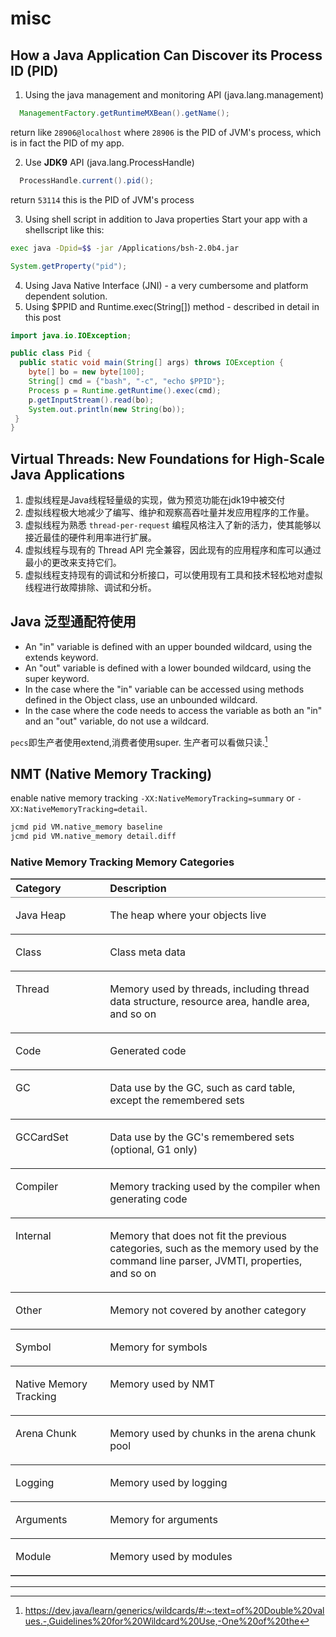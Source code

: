 # misc 



## How a Java Application Can Discover its Process ID (PID)

1. Using the java management and monitoring API (java.lang.management)
```java
  ManagementFactory.getRuntimeMXBean().getName();
```
return like `28906@localhost` where `28906` is the PID of JVM's process, which is in fact the PID of my app.

2. Use <b>JDK9</b> API (java.lang.ProcessHandle)
```java
  ProcessHandle.current().pid();
```

return `53114` this is the PID of JVM's process

3. Using shell script in addition to Java properties Start your app with a shellscript like this:
```sh
exec java -Dpid=$$ -jar /Applications/bsh-2.0b4.jar
```
```java
System.getProperty("pid");
```
4. Using Java Native Interface (JNI) - a very cumbersome and platform dependent solution. 
5. Using $PPID and Runtime.exec(String[]) method - described in detail in this post
```java
import java.io.IOException;

public class Pid {
  public static void main(String[] args) throws IOException {
    byte[] bo = new byte[100];
    String[] cmd = {"bash", "-c", "echo $PPID"};
    Process p = Runtime.getRuntime().exec(cmd);
    p.getInputStream().read(bo);
    System.out.println(new String(bo));
 }
}
```

## Virtual Threads: New Foundations for High-Scale Java Applications
1. 虚拟线程是Java线程轻量级的实现，做为预览功能在jdk19中被交付
2. 虚拟线程极大地减少了编写、维护和观察高吞吐量并发应用程序的工作量。
3. 虚拟线程为熟悉 `thread-per-request` 编程风格注入了新的活力，使其能够以接近最佳的硬件利用率进行扩展。
4. 虚拟线程与现有的 Thread API 完全兼容，因此现有的应用程序和库可以通过最小的更改来支持它们。
5. 虚拟线程支持现有的调试和分析接口，可以使用现有工具和技术轻松地对虚拟线程进行故障排除、调试和分析。

## Java 泛型通配符使用
- An "in" variable is defined with an upper bounded wildcard, using the extends keyword. 
- An "out" variable is defined with a lower bounded wildcard, using the super keyword.
- In the case where the "in" variable can be accessed using methods defined in the Object class, use an unbounded wildcard.
- In the case where the code needs to access the variable as both an "in" and an "out" variable, do not use a wildcard.

`pecs`即生产者使用extend,消费者使用super. 生产者可以看做只读.[^1]


## NMT (Native Memory Tracking)

enable native memory tracking `-XX:NativeMemoryTracking=summary` or `-XX:NativeMemoryTracking=detail`.
```sh
jcmd pid VM.native_memory baseline
jcmd pid VM.native_memory detail.diff 
```

### Native Memory Tracking Memory Categories 

<table cellpadding="4" cellspacing="0" class="Formal" title="Native Memory Tracking Memory Categories" summary="This table describes native memory tracking memory categories" width="100%" frame="hsides" border="1" rules="rows">
                           <thead>
                              <tr align="left" valign="top">
                                 <th align="left" valign="bottom" width="30%" id="d2672e1987">Category</th>
                                 <th align="left" valign="bottom" width="70%" id="d2672e1990">Description</th>
                              </tr>
                           </thead>
                           <tbody>
                              <tr align="left" valign="top">
                                 <td align="left" valign="top" width="30%" id="d2672e1995" headers="d2672e1987 ">
                                    <p>Java Heap</p>
                                 </td>
                                 <td align="left" valign="top" width="70%" headers="d2672e1995 d2672e1990 ">
                                    <p>The heap where your objects live</p>
                                 </td>
                              </tr>
                              <tr align="left" valign="top">
                                 <td align="left" valign="top" width="30%" id="d2672e2002" headers="d2672e1987 ">
                                    <p>Class</p>
                                 </td>
                                 <td align="left" valign="top" width="70%" headers="d2672e2002 d2672e1990 ">
                                    <p>Class meta data</p>
                                 </td>
                              </tr>
                              <tr align="left" valign="top">
                                 <td align="left" valign="top" width="30%" id="d2672e2009" headers="d2672e1987 ">
                                    <p>Thread</p>
                                 </td>
                                 <td align="left" valign="top" width="70%" headers="d2672e2009 d2672e1990 ">
                                    <p>Memory used by threads, including thread data structure, resource area, handle area, and so on</p>
                                 </td>
                              </tr>
                              <tr align="left" valign="top">
                                 <td align="left" valign="top" width="30%" id="d2672e2016" headers="d2672e1987 ">
                                    <p>Code</p>
                                 </td>
                                 <td align="left" valign="top" width="70%" headers="d2672e2016 d2672e1990 ">
                                    <p>Generated code</p>
                                 </td>
                              </tr>
                              <tr align="left" valign="top">
                                 <td align="left" valign="top" width="30%" id="d2672e2023" headers="d2672e1987 ">
                                    <p>GC</p>
                                 </td>
                                 <td align="left" valign="top" width="70%" headers="d2672e2023 d2672e1990 ">
                                    <p>Data use by the GC, such as card table, except the remembered sets </p>
                                 </td>
                              </tr>
                              <tr align="left" valign="top">
                                 <td align="left" valign="top" width="30%" id="d2672e2031" headers="d2672e1987 ">
                                    <p>GCCardSet</p>
                                 </td>
                                 <td align="left" valign="top" width="70%" headers="d2672e2031 d2672e1990 ">
                                    <p>Data use by the GC's remembered sets (optional, G1 only)</p>
                                 </td>
                              </tr>
                              <tr align="left" valign="top">
                                 <td align="left" valign="top" width="30%" id="d2672e2042" headers="d2672e1987 ">
                                    <p>Compiler</p>
                                 </td>
                                 <td align="left" valign="top" width="70%" headers="d2672e2042 d2672e1990 ">
                                    <p>Memory tracking used by the compiler when generating code</p>
                                 </td>
                              </tr>
                              <tr align="left" valign="top">
                                 <td align="left" valign="top" width="30%" id="d2672e2049" headers="d2672e1987 ">
                                    <p>Internal</p>
                                 </td>
                                 <td align="left" valign="top" width="70%" headers="d2672e2049 d2672e1990 ">
                                    <p>Memory that does not fit the previous categories, such as the memory used by the command line parser, JVMTI, properties, and so on</p>
                                 </td>
                              </tr>
                              <tr align="left" valign="top">
                                 <td align="left" valign="top" width="30%" id="d2672e2056" headers="d2672e1987 ">
                                    <p>Other</p>
                                 </td>
                                 <td align="left" valign="top" width="70%" headers="d2672e2056 d2672e1990 ">
                                    <p>Memory not covered by another category</p>
                                 </td>
                              </tr>
                              <tr align="left" valign="top">
                                 <td align="left" valign="top" width="30%" id="d2672e2063" headers="d2672e1987 ">
                                    <p>Symbol</p>
                                 </td>
                                 <td align="left" valign="top" width="70%" headers="d2672e2063 d2672e1990 ">
                                    <p>Memory for symbols</p>
                                 </td>
                              </tr>
                              <tr align="left" valign="top">
                                 <td align="left" valign="top" width="30%" id="d2672e2070" headers="d2672e1987 ">
                                    <p>Native Memory Tracking</p>
                                 </td>
                                 <td align="left" valign="top" width="70%" headers="d2672e2070 d2672e1990 ">
                                    <p>Memory used by NMT</p>
                                 </td>
                              </tr>
                              <tr align="left" valign="top">
                                 <td align="left" valign="top" width="30%" id="d2672e2078" headers="d2672e1987 ">
                                    <p>Arena Chunk</p>
                                 </td>
                                 <td align="left" valign="top" width="70%" headers="d2672e2078 d2672e1990 ">
                                    <p>Memory used by chunks in the arena chunk pool</p>
                                 </td>
                              </tr>
                              <tr align="left" valign="top">
                                 <td align="left" valign="top" width="30%" id="d2672e2085" headers="d2672e1987 ">
                                    <p>Logging</p>
                                 </td>
                                 <td align="left" valign="top" width="70%" headers="d2672e2085 d2672e1990 ">
                                    <p>Memory used by logging</p>
                                 </td>
                              </tr>
                              <tr align="left" valign="top">
                                 <td align="left" valign="top" width="30%" id="d2672e2092" headers="d2672e1987 ">
                                    <p>Arguments</p>
                                 </td>
                                 <td align="left" valign="top" width="70%" headers="d2672e2092 d2672e1990 ">
                                    <p>Memory for arguments</p>
                                 </td>
                              </tr>
                              <tr align="left" valign="top">
                                 <td align="left" valign="top" width="30%" id="d2672e2099" headers="d2672e1987 ">
                                    <p>Module</p>
                                 </td>
                                 <td align="left" valign="top" width="70%" headers="d2672e2099 d2672e1990 ">
                                    <p>Memory used by modules</p>
                                 </td>
                              </tr>
                           </tbody>
                        </table>
                        
                        
---
[^1]: https://dev.java/learn/generics/wildcards/#:~:text=of%20Double%20values.-,Guidelines%20for%20Wildcard%20Use,-One%20of%20the
